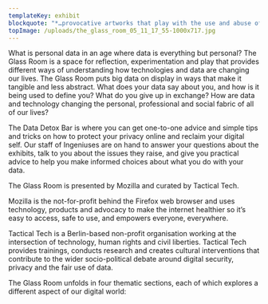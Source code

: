 ```yaml
---
templateKey: exhibit
blockquote: "*…provocative artworks that play with the use and abuse of data in our world* – Hyperallergic on The Glass Room NYC"
topImage: /uploads/the_glass_room_05_11_17_55-1000x717.jpg
---
```


What is personal data in an age where data is everything but personal? The Glass Room is a space for reflection, experimentation and play that provides different ways of understanding how technologies and data are changing our lives. The Glass Room puts big data on display in ways that make it tangible and less abstract. What does your data say about you, and how is it being used to define you? What do you give up in exchange? How are data and technology changing the personal, professional and social fabric of all of our lives?

The Data Detox Bar is where you can get one-to-one advice and simple tips and tricks on how to protect your privacy online and reclaim your digital self. Our staff of Ingeniuses are on hand to answer your questions about the exhibits, talk to you about the issues they raise, and give you practical advice to help you make informed choices about what you do with your data.

The Glass Room is presented by Mozilla and curated by Tactical Tech.

Mozilla is the not-for-profit behind the Firefox web browser and uses technology, products and advocacy to make the internet healthier so it’s easy to access, safe to use, and empowers everyone, everywhere.

Tactical Tech is a Berlin-based non-profit organisation working at the intersection of technology, human rights and civil liberties. Tactical Tech provides trainings, conducts research and creates cultural interventions that contribute to the wider socio-political debate around digital security, privacy and the fair use of data.

The Glass Room unfolds in four thematic sections, each of which explores a different aspect of our digital world:
